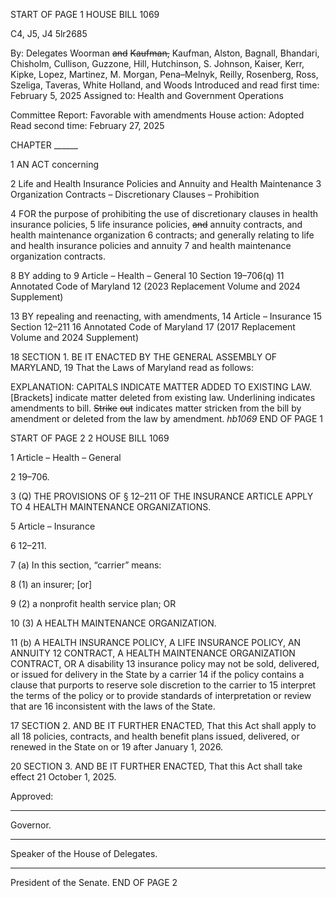 START OF PAGE 1
HOUSE BILL 1069

C4, J5, J4 5lr2685

By: Delegates Woorman ~~and~~ ~~Kaufman,~~ Kaufman, Alston, Bagnall, Bhandari,
Chisholm, Cullison, Guzzone, Hill, Hutchinson, S. Johnson, Kaiser, Kerr,
Kipke, Lopez, Martinez, M. Morgan, Pena–Melnyk, Reilly, Rosenberg, Ross,
Szeliga, Taveras, White Holland, and Woods
Introduced and read first time: February 5, 2025
Assigned to: Health and Government Operations

Committee Report: Favorable with amendments
House action: Adopted
Read second time: February 27, 2025

CHAPTER ______

1 AN ACT concerning

2 Life and Health Insurance Policies and Annuity and Health Maintenance
3 Organization Contracts – Discretionary Clauses – Prohibition

4 FOR the purpose of prohibiting the use of discretionary clauses in health insurance policies,
5 life insurance policies, ~~and~~ annuity contracts, and health maintenance organization
6 contracts; and generally relating to life and health insurance policies and annuity
7 and health maintenance organization contracts.

8 BY adding to
9 Article – Health – General
10 Section 19–706(q)
11 Annotated Code of Maryland
12 (2023 Replacement Volume and 2024 Supplement)

13 BY repealing and reenacting, with amendments,
14 Article – Insurance
15 Section 12–211
16 Annotated Code of Maryland
17 (2017 Replacement Volume and 2024 Supplement)

18 SECTION 1. BE IT ENACTED BY THE GENERAL ASSEMBLY OF MARYLAND,
19 That the Laws of Maryland read as follows:

EXPLANATION: CAPITALS INDICATE MATTER ADDED TO EXISTING LAW.
[Brackets] indicate matter deleted from existing law.
Underlining indicates amendments to bill.
~~Strike~~ ~~out~~ indicates matter stricken from the bill by amendment or deleted from the law by
amendment. *hb1069*
END OF PAGE 1

START OF PAGE 2
2 HOUSE BILL 1069

1 Article – Health – General

2 19–706.

3 (Q) THE PROVISIONS OF § 12–211 OF THE INSURANCE ARTICLE APPLY TO
4 HEALTH MAINTENANCE ORGANIZATIONS.

5 Article – Insurance

6 12–211.

7 (a) In this section, “carrier” means:

8 (1) an insurer; [or]

9 (2) a nonprofit health service plan; OR

10 (3) A HEALTH MAINTENANCE ORGANIZATION.

11 (b) A HEALTH INSURANCE POLICY, A LIFE INSURANCE POLICY, AN ANNUITY
12 CONTRACT, A HEALTH MAINTENANCE ORGANIZATION CONTRACT, OR A disability
13 insurance policy may not be sold, delivered, or issued for delivery in the State by a carrier
14 if the policy contains a clause that purports to reserve sole discretion to the carrier to
15 interpret the terms of the policy or to provide standards of interpretation or review that are
16 inconsistent with the laws of the State.

17 SECTION 2. AND BE IT FURTHER ENACTED, That this Act shall apply to all
18 policies, contracts, and health benefit plans issued, delivered, or renewed in the State on or
19 after January 1, 2026.

20 SECTION 3. AND BE IT FURTHER ENACTED, That this Act shall take effect
21 October 1, 2025.

Approved:

________________________________________________________________________________
Governor.

________________________________________________________________________________
Speaker of the House of Delegates.

________________________________________________________________________________
President of the Senate.
END OF PAGE 2